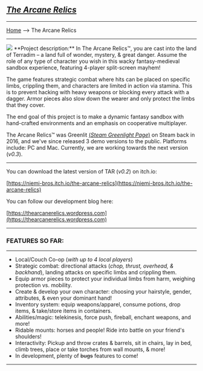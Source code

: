 ## <i><b><u>The Arcane Relics </u></b></i>
---

[Home](/) --> The Arcane Relics

---
<img src="https://media.indiedb.com/images/members/4/3265/3264780/profile/TAR_Icon_Banner.png"/>
**Project description:** In The Arcane Relics™, you are cast into the land of Terradim – a land full of wonder, mystery, & great danger. Assume the role of any type of character you wish in this wacky fantasy-medieval sandbox experience, featuring 4-player split-screen mayhem!

The game features strategic combat where hits can be placed on specific limbs, crippling them, and characters are limited in action via stamina. This is to prevent hacking with heavy weapons or blocking every attack with a dagger. Armor pieces also slow down the wearer and only protect the limbs that they cover.

The end goal of this project is to make a dynamic fantasy sandbox with hand-crafted environments and an emphasis on cooperative multiplayer.

The Arcane Relics™ was Greenlit [(_Steam Greenlight Page_)](https://steamcommunity.com/sharedfiles/filedetails/?id=504642943) on Steam back in 2016, and we've since released 3 demo versions to the public. Platforms include: PC and Mac. Currently, we are working towards the next version (_v0.3_).

---
You can download the latest version of TAR (_v0.2_) on itch.io:

[https://niemi-bros.itch.io/the-arcane-relics](https://niemi-bros.itch.io/the-arcane-relics)

You can follow our development blog here:

[https://thearcanerelics.wordpress.com](https://thearcanerelics.wordpress.com)

---
### **FEATURES SO FAR:**

---
- Local/Couch Co-op (_with up to 4 local players_)
- Strategic combat: directional attacks (_chop, thrust, overhead, & backhand_), landing attacks on specific limbs and crippling them. 
- Equip armor pieces to protect your individual limbs from harm, weighing protection vs. mobility.
- Create & develop your own character: choosing your hairstyle, gender, attributes, & even your dominant hand!
- Inventory system: equip weapons/apparel, consume potions, drop items, & take/store items in containers.
- Abilities/magic: telekinesis, force push, fireball, enchant weapons, and more!
- Ridable mounts: horses and people! Ride into battle on your friend's shoulders!
- Interactivity: Pickup and throw crates & barrels, sit in chairs, lay in bed, climb trees, place or take torches from wall mounts, & more!
- In development, plenty of <del>bugs</del> features to come!

---
